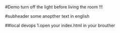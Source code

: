 #Demo
turn off the light before living the room !!!

#subheader
some anopther text in english 

##local devops
1.open your index.html in your brouther 
